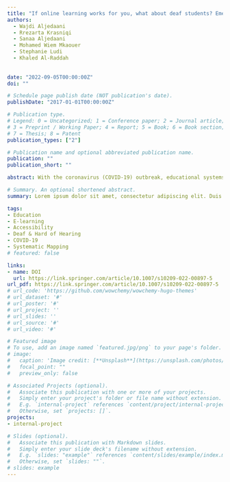 ```yaml
---
title: "If online learning works for you, what about deaf students? Emerging challenges of online learning for deaf and hearing-impaired students during COVID-19: a literature review"
authors:
  - Wajdi Aljedaani
  - Rrezarta Krasniqi
  - Sanaa Aljedaani
  - Mohamed Wiem Mkaouer
  - Stephanie Ludi
  - Khaled Al-Raddah
  
  
date: "2022-09-05T00:00:00Z"
doi: ""

# Schedule page publish date (NOT publication's date).
publishDate: "2017-01-01T00:00:00Z"

# Publication type.
# Legend: 0 = Uncategorized; 1 = Conference paper; 2 = Journal article;
# 3 = Preprint / Working Paper; 4 = Report; 5 = Book; 6 = Book section;
# 7 = Thesis; 8 = Patent
publication_types: ["2"]

# Publication name and optional abbreviated publication name.
publication: ""
publication_short: ""

abstract: With the coronavirus (COVID-19) outbreak, educational systems worldwide were abruptly affected and hampered, causing nearly total suspension of all in-person activities in schools, colleges, and universities. Government officials prohibited the physical gatherings in educational institutions to reduce the spread of the virus. Therefore, educational institutions have aggressively shifted to alternative learning methods and strategies such as online-based platforms—to seemingly avoid the disruption of education. However, the switch from the face-to-face setting to an entirely online setting introduced a series of challenges, especially for the deaf or hard-of-hearing students. Various recent studies have revealed the underlying infrastructure used by academic institutions may not be suitable for students with hearing impairments.

# Summary. An optional shortened abstract.
summary: Lorem ipsum dolor sit amet, consectetur adipiscing elit. Duis posuere tellus ac convallis placerat. Proin tincidunt magna sed ex sollicitudin condimentum.

tags:
- Education
- E-learning
- Accessibility
- Deaf & Hard of Hearing
- COVID-19
- Systematic Mapping
# featured: false

links:
- name: DOI
  url: https://link.springer.com/article/10.1007/s10209-022-00897-5
url_pdf: https://link.springer.com/article/10.1007/s10209-022-00897-5
# url_code: 'https://github.com/wowchemy/wowchemy-hugo-themes'
# url_dataset: '#'
# url_poster: '#'
# url_project: ''
# url_slides: ''
# url_source: '#'
# url_video: '#'

# Featured image
# To use, add an image named `featured.jpg/png` to your page's folder. 
# image:
#   caption: 'Image credit: [**Unsplash**](https://unsplash.com/photos/s9CC2SKySJM)'
#   focal_point: ""
#   preview_only: false

# Associated Projects (optional).
#   Associate this publication with one or more of your projects.
#   Simply enter your project's folder or file name without extension.
#   E.g. `internal-project` references `content/project/internal-project/index.md`.
#   Otherwise, set `projects: []`.
projects:
- internal-project

# Slides (optional).
#   Associate this publication with Markdown slides.
#   Simply enter your slide deck's filename without extension.
#   E.g. `slides: "example"` references `content/slides/example/index.md`.
#   Otherwise, set `slides: ""`.
# slides: example
---
```


<!-- {{% callout note %}}
Create your slides in Markdown - click the *Slides* button to check out the example.
{{% /callout %}}

Supplementary notes can be added here, including [code, math, and images](https://wowchemy.com/docs/writing-markdown-latex/). -->
